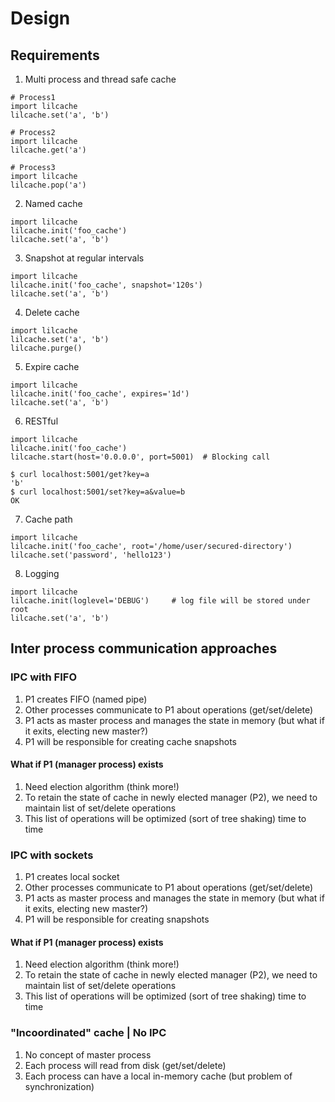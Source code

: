# Design

## Requirements

1. Multi process and thread safe cache

```
# Process1
import lilcache
lilcache.set('a', 'b')

# Process2
import lilcache
lilcache.get('a')

# Process3
import lilcache
lilcache.pop('a')
```

2. Named cache

```
import lilcache
lilcache.init('foo_cache')
lilcache.set('a', 'b')
```

3. Snapshot at regular intervals

```
import lilcache
lilcache.init('foo_cache', snapshot='120s')
lilcache.set('a', 'b')
```

4. Delete cache

```
import lilcache
lilcache.set('a', 'b')
lilcache.purge()
```

5. Expire cache

```
import lilcache
lilcache.init('foo_cache', expires='1d')
lilcache.set('a', 'b')
```

6. RESTful

```
import lilcache
lilcache.init('foo_cache')
lilcache.start(host='0.0.0.0', port=5001)  # Blocking call
```

```
$ curl localhost:5001/get?key=a
'b'
$ curl localhost:5001/set?key=a&value=b
OK
```

7. Cache path

```
import lilcache
lilcache.init('foo_cache', root='/home/user/secured-directory')
lilcache.set('password', 'hello123')
```

8. Logging

```
import lilcache
lilcache.init(loglevel='DEBUG')     # log file will be stored under root
lilcache.set('a', 'b')
```

## Inter process communication approaches

### IPC with FIFO
1. P1 creates FIFO (named pipe)
2. Other processes communicate to P1 about operations (get/set/delete)
3. P1 acts as master process and manages the state in memory (but what if it exits, electing new master?)
4. P1 will be responsible for creating cache snapshots

#### What if P1 (manager process) exists
1. Need election algorithm (think more!)
2. To retain the state of cache in newly elected manager (P2), we need to maintain list of set/delete operations
3. This list of operations will be optimized (sort of tree shaking) time to time


### IPC with sockets
1. P1 creates local socket
2. Other processes communicate to P1 about operations (get/set/delete)
3. P1 acts as master process and manages the state in memory (but what if it exits, electing new master?)
4. P1 will be responsible for creating snapshots

#### What if P1 (manager process) exists
1. Need election algorithm (think more!)
2. To retain the state of cache in newly elected manager (P2), we need to maintain list of set/delete operations
3. This list of operations will be optimized (sort of tree shaking) time to time


### "Incoordinated" cache | No IPC
1. No concept of master process
2. Each process will read from disk (get/set/delete)
3. Each process can have a local in-memory cache (but problem of synchronization)
